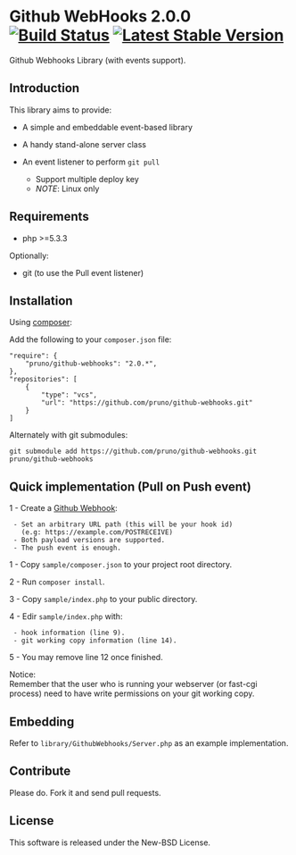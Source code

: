 Github WebHooks 2.0.0 [![Build Status](https://travis-ci.org/pruno/github-webhooks.png?branch=master)](https://travis-ci.org/pruno/mongo-vc)&nbsp;[![Latest Stable Version](https://poser.pugx.org/pruno/github-webhooks/v/stable.png)](https://packagist.org/packages/ripaclub/sphinxsearch)
===

Github Webhooks Library (with events support).

Introduction
---

This library aims to provide:

 - A simple and embeddable event-based library
 
 - A handy stand-alone server class
 
 - An event listener to perform `git pull`
     
     - Support multiple deploy key
     - _NOTE_: Linux only

Requirements
---

 - php >=5.3.3

Optionally:

 - git (to use the Pull event listener)


Installation
---

Using [composer](http://getcomposer.org/):

Add the following to your `composer.json` file:

    "require": {
        "pruno/github-webhooks": "2.0.*",
    },
    "repositories": [
        {
            "type": "vcs",
            "url": "https://github.com/pruno/github-webhooks.git"
        }
    ]

Alternately with git submodules:

    git submodule add https://github.com/pruno/github-webhooks.git pruno/github-webhooks

 
Quick implementation (Pull on Push event)
---

 1 - Create a [Github Webhook](https://developer.github.com/webhooks/):
     
     - Set an arbitrary URL path (this will be your hook id) 
       (e.g: https://example.com/POSTRECEIVE)
     - Both payload versions are supported.
     - The push event is enough.

 1 - Copy `sample/composer.json` to your project root directory.
 
 2 - Run `composer install`.
 
 3 - Copy `sample/index.php` to your public directory.
 
 4 - Edir `sample/index.php` with:  
 
     - hook information (line 9).
     - git working copy information (line 14).
     
 5 - You may remove line 12 once finished.


Notice:  
Remember that the user who is running your webserver (or fast-cgi process) need to have write permissions on your git working copy.

Embedding
---

Refer to `library/GithubWebhooks/Server.php` as an example implementation.


Contribute
---

Please do. Fork it and send pull requests.


License
---

This software is released under the New-BSD License.